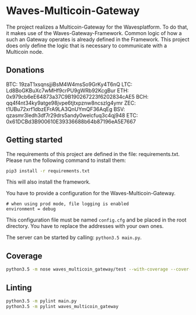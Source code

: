 # Waves-Multicoin-Gateway

The project realizes a Multicoin-Gateway for the Wavesplatform.
To do that, it makes use of the Waves-Gateway-Framework.
Common logic of how a such an Gateway operates is already defined in the Framework.
This project does only define the logic that is necessary to communicate with a Multicoin node.

## Donations
BTC: 19zaT1xsqnsjjiBsM4W4msSo9GrKy4T6nQ
LTC: Ld8BoGKBuXc7wMHf9crPU9gWRb92KcgBur
ETH: 0x979cb6eE64873a37C9B190267223f6202834cAE5
BCH: qq4f4nt34ky9atge98jvpe6tjtxpznw8ncszlg4ymr
ZEC: t1UBu72xrf1dbzEFrA9LA3QnUYmQF36AqEg
BSV: qzasmr3ledh3df7r29drs5andy0welcfuq3c4qj948
ETC: 0x61DCBd3B900610E39336688b64b87196eA5E7667

## Getting started

The requirements of this project are defined in the file: requirements.txt.
Please run the following command to install them:
```bash
pip3 install -r requirements.txt
```
This will also install the framework.

You have to provide a configuration for the Waves-Multicoin-Gateway.
```
# when using prod mode, file logging is enabled
environment = debug
```
This configuration file must be named `config.cfg` and be placed in the root directory.
You have to replace the addresses with your own ones.

The server can be started by calling: `python3.5 main.py`.

## Coverage
```bash
python3.5 -m nose waves_multicoin_gateway/test --with-coverage --cover-package waves_multicoin_gateway
```

## Linting
```bash
python3.5 -m pylint main.py
python3.5 -m pylint waves_multicoin_gateway
```
